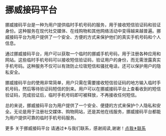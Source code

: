 # 挪威接码平台

挪威接码平台是一种为用户提供临时手机号码的服务，用于接收短信验证码和验证身份。这种服务在现代社交媒体、在线购物和其他网络活动中变得越来越普遍。挪威接码平台为用户提供了一个安全、方便的方式来保护他们的真实手机号码和个人信息。

通过挪威接码平台，用户可以获取一个临时的挪威手机号码，用于注册各种应用和网站。这些临时手机号码可以接收短信验证码，验证用户的身份，而无需泄露真实手机号码。这种服务不仅可以有效防止垃圾短信和骚扰电话，还可以保护用户的隐私安全。

挪威接码平台的使用非常简单，用户只需在需要接收短信验证码的地方输入临时手机号码，然后等待验证码短信的到来。用户可以在挪威接码平台上查看收到的短信验证码，完成验证后，临时手机号码即可被释放，不再接收任何短信。

总的来说，挪威接码平台为用户提供了一个安全、便捷的方式来保护个人隐私和安全。无论是用于注册社交媒体、购物网站，还是其他在线服务，挪威接码平台都能为用户提供可靠的临时手机号码服务。

更多 关于挪威接码平台 请通过✈与我们联系，感谢阅读,谢谢！[点我✈联系](https://1.k02.cc)